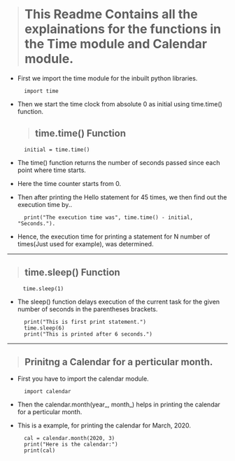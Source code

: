 > # This Readme Contains all the explainations for the functions in the Time module and Calendar module.

- First we import the time module for the inbuilt python libraries.

        import time
- Then we start the time clock from absolute 0 as initial using time.time() function.
  > ## time.time() Function
  
        initial = time.time()

- The time() function returns the number of seconds passed since each point where time starts.
- Here the time counter starts from 0.
- Then after printing the Hello statement for 45 times, we then find out the execution time by..


        print("The execution time was", time.time() - initial, "Seconds.").
   
- Hence, the execution time for printing a statement for N number of times(Just used for example), was determined.
----
> ## time.sleep() Function

         time.sleep(1)
                
- The sleep() function delays execution of the current task for the given number of seconds in the parentheses brackets.

        print("This is first print statement.")
        time.sleep(6)
        print("This is printed after 6 seconds.")
----
> ## Prinitng a Calendar for a perticular month.

- First you have to import the calendar module.

        import calendar
        
- Then the calendar.month(year_, month_) helps in printing the calendar for a perticular month.
- This is a example, for printing the calendar for March, 2020.

        cal = calendar.month(2020, 3)
        print("Here is the calendar:")
        print(cal)
